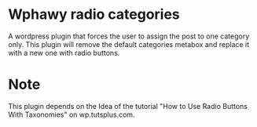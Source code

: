 Wphawy radio categories
=======================

A wordpress plugin that forces the user to assign the post to one category only.
This plugin will remove the default categories metabox and replace it with a new one with radio buttons.

Note
====
This plugin depends on the Idea of the tutorial "How to Use Radio Buttons With Taxonomies" on wp.tutsplus.com.
